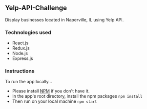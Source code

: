 ## Yelp-API-Challenge

Display businesses located in Naperville, IL using Yelp API.

### Technologies used
- React.js 
- Redux.js 
- Node.js 
- Express.js

### Instructions
To run the app locally...

- Please install [NPM](https://www.npmjs.com/get-npm) if you don't have it.
- In the app's root directory, install the npm packages `npm install`
- Then run on your local machine `npm start`

